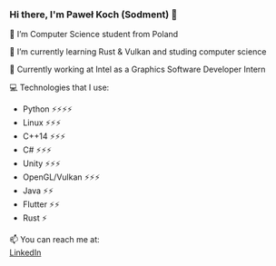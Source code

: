 ### Hi there, I'm Paweł Koch (Sodment) 👋

🔭 I’m Computer Science student from Poland

🌱 I’m currently learning Rust & Vulkan and studing computer science

💼 Currently working at Intel as a Graphics Software Developer Intern

💻 Technologies that I use:
- Python ⚡⚡⚡⚡
- Linux ⚡⚡⚡
- C++14 ⚡⚡⚡
- C# ⚡⚡⚡
- Unity ⚡⚡⚡
- OpenGL/Vulkan ⚡⚡⚡
- Java ⚡⚡
- Flutter ⚡⚡
- Rust ⚡

📫 You can reach me at:<br>
[LinkedIn](https://www.linkedin.com/in/pawe%C5%82-koch-032149178/)

<!--
**Sodment/Sodment** is a ✨ _special_ ✨ repository because its `README.md` (this file) appears on your GitHub profile.

Here are some ideas to get you started:

- 🔭 I’m currently working on ...
- 🌱 I’m currently learning ...
- 👯 I’m looking to collaborate on ...
- 🤔 I’m looking for help with ...
- 💬 Ask me about ...
- 📫 How to reach me: ...
- 😄 Pronouns: ...
- ⚡ Fun fact: ...
-->
